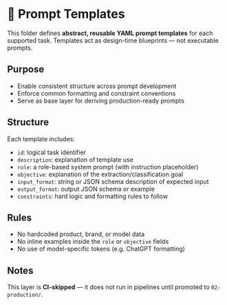 # 🧱 Prompt Templates

This folder defines **abstract, reusable YAML prompt templates** for each supported task. Templates act as design-time blueprints — not executable prompts.

## Purpose
- Enable consistent structure across prompt development
- Enforce common formatting and constraint conventions
- Serve as base layer for deriving production-ready prompts

## Structure
Each template includes:
- `id`: logical task identifier
- `description`: explanation of template use
- `role`: a role-based system prompt (with instruction placeholder)
- `objective`: explanation of the extraction/classification goal
- `input_format`: string or JSON schema description of expected input
- `output_format`: output JSON schema or example
- `constraints`: hard logic and formatting rules to follow

## Rules
- No hardcoded product, brand, or model data
- No inline examples inside the `role` or `objective` fields
- No use of model-specific tokens (e.g. ChatGPT formatting)

## Notes
This layer is **CI-skipped** — it does not run in pipelines until promoted to `02-production/`.